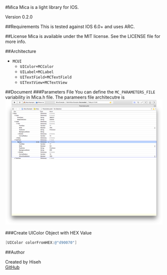 #Mica
Mica is a light library for IOS. 

Version 0.2.0

##Requirements
This is tested against IOS 6.0+ and uses ARC.

##License
Mica is available under the MIT license. See the LICENSE file for more info.

##Architecture
* `MCUI`
	- `UIColor+MCColor`
	- `UILabel+MCLabel`
	- `UITextField+MCTextField`
	- `UITextView+MCTextView`

##Document
###Parameters File
You can define the `MC_PARAMETERS_FILE` variability in Mica.h file. The parameers file architecutre is
![Parameters File Screenshot](/doc/parameters_file_screenshot.png)

###Create UIColor Object with HEX Value
```objective-c
[UIColor colorFromHEX:@"d90070"]
```

##Author

Created by Hiseh<br />
[GitHub](https://github.com/hiseh/Mica.git)

